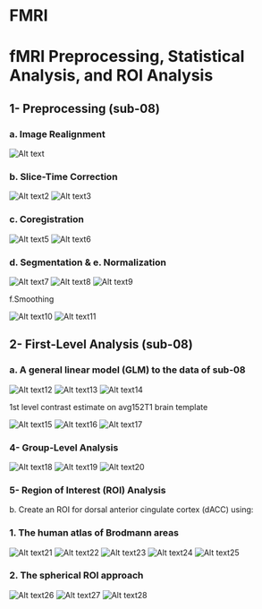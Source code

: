 # FMRI
#  fMRI Preprocessing, Statistical Analysis, and ROI Analysis

## 1- Preprocessing (sub-08)
### a. Image Realignment

![Alt text](/images/image003.jpg )

### b. Slice-Time Correction


![Alt text2](/images/image001.jpg )
![Alt text3](/images/image002.jpg )

### c. Coregistration


![Alt text5](/images/image005.jpg )
![Alt text6](/images/image006.jpg )
### d. Segmentation & e. Normalization

![Alt text7](/images/image007.jpg )
![Alt text8](/images/image008.jpg )
 ![Alt text9](/images/image009.jpg )

f.Smoothing 

 ![Alt text10](/images/image010.jpg )
 ![Alt text11](/images/image011.jpg )

## 2- First-Level Analysis (sub-08)
### a. A general linear model (GLM) to the data of sub-08

 ![Alt text12](/images/image012.jpg )
 ![Alt text13](/images/image013.jpg )
 ![Alt text14](/images/image014.jpg )


1st level contrast estimate on avg152T1 brain template

![Alt text15](/images/image015.jpg )
 ![Alt text16](/images/image016.jpg )
 ![Alt text17](/images/image017.jpg )

### 4- Group-Level Analysis

![Alt text18](/images/image018.jpg )
 ![Alt text19](/images/image019.jpg )
 ![Alt text20](/images/image020.jpg )

### 5- Region of Interest (ROI) Analysis

b. Create an ROI for dorsal anterior cingulate cortex (dACC) using:

### 1. The human atlas of Brodmann areas

![Alt text21](/images/image021.jpg )
 ![Alt text22](/images/image022.jpg )
 ![Alt text23](/images/image023.jpg )
 ![Alt text24](/images/image024.jpg )
 ![Alt text25](/images/image025.jpg )


### 2. The spherical ROI approach

![Alt text26](/images/image026.jpg )
 ![Alt text27](/images/image027.jpg )
 ![Alt text28](/images/image028.jpg )